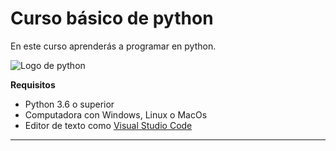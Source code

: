 # Curso básico de python 

En este curso aprenderás a programar en python.

![Logo de python](https://ricardogeek.com/wp-content/uploads/2018/02/python.png) 

**Requisitos**
- Python 3.6 o superior 
- Computadora con Windows, Linux o MacOs
- Editor de texto como [Visual Studio Code](https://code.visualstudio.com/) 

------------------------------------

